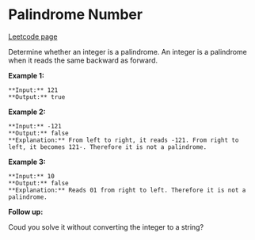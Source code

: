 # Palindrome Number
[Leetcode page](https://leetcode.com/problems/palindrome-number/description)

Determine whether an integer is a palindrome. An integer is a palindrome when
it reads the same backward as forward.

**Example 1:**

    
    
    **Input:** 121
    **Output:** true
    

**Example 2:**

    
    
    **Input:** -121
    **Output:** false
    **Explanation:** From left to right, it reads -121. From right to left, it becomes 121-. Therefore it is not a palindrome.
    

**Example 3:**

    
    
    **Input:** 10
    **Output:** false
    **Explanation:** Reads 01 from right to left. Therefore it is not a palindrome.
    

**Follow up:**

Coud you solve it without converting the integer to a string?


